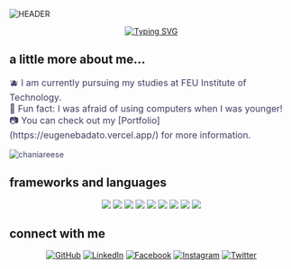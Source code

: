 ![HEADER](https://github.com/chaniareese/chaniareese/assets/150255020/35029b6b-29dd-44bf-8fb8-d08d10fb991a)

<!-- Typing SVG -->
<p align="center">
  <a href="https://git.io/typing-svg">
    <img src="https://readme-typing-svg.herokuapp.com?font=Kanit&weight=400&size=30&pause=1000&color=C0AAEC&center=true&vCenter=true&random=false&width=500&lines=hey+there%2C+fellow+coder!;i+am,+Chania+Reese+Roque" alt="Typing SVG">
  </a>
</p>  

<!-- About Me Section -->
## a little more about me... 
<p style="font-size: 16px; color: #413D63;">
  🫐 I am currently pursuing my studies at FEU Institute of Technology.
  <br/>
  🔭 Fun fact: I was afraid of using computers when I was younger!
  <br/>
  📷 You can check out my [Portfolio](https://eugenebadato.vercel.app/) for more information.
  <!-- Profile Views -->
  <p align="left" style="font-size: 14px; color: #413D63;"> <img src="https://komarev.com/ghpvc/?username=chaniareese&label=Profile%20views&color=0e75b6&style=flat" alt="chaniareese" />
  </p>
</p>

<!-- Frameworks & Languages Section -->
## frameworks and languages
<p align="center">
<img src="https://img.shields.io/badge/figma-%23F24E1E.svg?style=for-the-badge&logo=figma&logoColor=white&color=323232"> <img src="https://img.shields.io/badge/JavaScript-%23F7DF1E.svg?style=for-the-badge&logo=javascript&logoColor=%23232F3E"> <img src="https://img.shields.io/badge/CSS-%231572B6.svg?style=for-the-badge&logo=css3&logoColor=white"> <img src="https://img.shields.io/badge/HTML5-%23E34F26.svg?style=for-the-badge&logo=html5&logoColor=white"> <img src="https://img.shields.io/badge/C++-%2300599C.svg?style=for-the-badge&logo=cplusplus&logoColor=white"> <img src="https://img.shields.io/badge/Java-%23ED8B00.svg?style=for-the-badge&logo=java&logoColor=white"> <img src="https://img.shields.io/badge/Python-%233776AB.svg?style=for-the-badge&logo=python&logoColor=white"> <img src="https://img.shields.io/badge/Illustrator-%23FF9A00.svg?style=for-the-badge&logo=adobe-illustrator&logoColor=white"> <img src="https://img.shields.io/badge/Photoshop-%2300679B.svg?style=for-the-badge&logo=adobe-photoshop&logoColor=white">
</p>

## connect with me  
<div align="center">
    <a href="https://github.com/chaniareese" target="_blank"><img src="https://img.shields.io/badge/github-%2324292e.svg?&style=for-the-badge&logo=github&logoColor=white" alt="GitHub" style="margin-bottom: 5px;" /></a>
    <a href="https://www.linkedin.com/in/chaniareese/" target="_blank"><img src="https://img.shields.io/badge/linkedin-%230A66C2.svg?&style=for-the-badge&logo=linkedin&logoColor=white" alt="LinkedIn" style="margin-bottom: 5px;" /></a>
    <a href="https://www.facebook.com/chaniareesefernandez.roque/" target="_blank"><img src="https://img.shields.io/badge/facebook-%231877F2.svg?&style=for-the-badge&logo=facebook&logoColor=white" alt="Facebook" style="margin-bottom: 5px;" /></a>
    <a href="https://www.instagram.com/chaniareese/" target="_blank"><img src="https://img.shields.io/badge/instagram-%23E4405F.svg?&style=for-the-badge&logo=instagram&logoColor=white" alt="Instagram" style="margin-bottom: 5px;" /></a>
    <!-- Replace "your_twitter_username" with your actual Twitter username -->
    <a href="https://twitter.com/your_twitter_username" target="_blank"><img src="https://img.shields.io/badge/twitter-%231DA1F2.svg?&style=for-the-badge&logo=twitter&logoColor=white" alt="Twitter" style="margin-bottom: 5px;" /></a>
</div>

